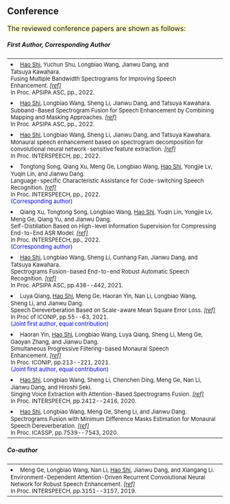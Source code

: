 
## <i class="fa fa-chevron-right"></i> Conference

<font size=3><span style='background-color: #ffffd0'>The reviewed conference papers are shown as follows:</span></font>

<h5>First Author, Corresponding Author</h5>
<table class="table table-hover">
  
<tr id="tr-song22_interspeech" >
  <td>
    <li>
      <font size=2>
      <u>Hao&nbsp;Shi</u>, Yuchun&nbsp;Shu, Longbiao&nbsp;Wang, Jianwu&nbsp;Dang, and Tatsuya&nbsp;Kawahara.<br>
      Fusing Multiple Bandwidth Spectrograms for Improving Speech Enhancement.&nbsp;<em><a href='https://github.com/hshi-speech/resume/blob/main/pdf/Fusing_Multiple_Bandwidth_Spectrograms_for_Improving_Speech_Enhancement.pdf' target='_blank'>[ref]</a> </em><br>
      In Proc. APSIPA ASC, pp., 2022.<br> 
      </font>
    </li>
  </td>
</tr>  
  
<tr id="tr-song22_interspeech" >
  <td>
    <li>
      <font size=2>
      <u>Hao&nbsp;Shi</u>, Longbiao&nbsp;Wang, Sheng&nbsp;Li, Jianwu&nbsp;Dang, and Tatsuya&nbsp;Kawahara.<br>
      Subband-Based Spectrogram Fusion for Speech Enhancement by Combining Mapping and Masking Approaches.&nbsp;<em><a href='https://github.com/hshi-speech/resume/blob/main/pdf/Spectrogram_Fusion_for_Speech_Enhancement_by_Combining_Mapping_and_Masking_Approaches_with_Subband_based_Optimization.pdf' target='_blank'>[ref]</a> </em><br>
      In Proc. APSIPA ASC, pp., 2022.<br> 
      </font>
    </li>
  </td>
</tr>  
  
<tr id="tr-shi22_interspeech">
  <td>
    <li>
      <font size=2>
      <u>Hao&nbsp;Shi</u>, Longbiao&nbsp;Wang, Sheng&nbsp;Li, Jianwu&nbsp;Dang, and Tatsuya&nbsp;Kawahara.<br>
      Monaural speech enhancement based on spectrogram decomposition for convolutional neural network-sensitive feature extraction.&nbsp;<em><a href='https://github.com/hshi-speech/resume/blob/main/pdf/2022___Monaural_Speech_Enhancement_Based_on_Spectrogram_Decomposition__for_Convolutional_Neural_Network_sensitive_Feature_Extraction__IS_.pdf' target='_blank'>[ref]</a> </em><br>
      In Proc. INTERSPEECH, pp., 2022.<br>
      </font>
    </li>
  </td>
</tr>
    
<tr id="tr-song22_interspeech" >
  <td>
    <li>
      <font size=2>
      Tongtong&nbsp;Song, Qiang&nbsp;Xu, Meng&nbsp;Ge, Longbiao&nbsp;Wang, <u>Hao&nbsp;Shi</u>, Yongjie&nbsp;Lv, Yuqin&nbsp;Lin, and Jianwu&nbsp;Dang.<br>
      Language-specific Characteristic Assistance for Code-switching Speech Recognition.&nbsp;<em><a href='https://github.com/hshi-speech/resume/blob/main/pdf/2206.14580.pdf' target='_blank'>[ref]</a> </em><br>
      In Proc. INTERSPEECH, pp., 2022.<br> 
      <font color=Blue>(Corresponding author)</font>
      </font>
    </li>
  </td>
</tr>
    
<tr id="tr-xu22_interspeech" >
  <td>
    <li>
      <font size=2>
      Qiang&nbsp;Xu, Tongtong&nbsp;Song, Longbiao&nbsp;Wang, <u>Hao&nbsp;Shi</u>, Yuqin&nbsp;Lin, Yongjie&nbsp;Lv, Meng&nbsp;Ge, Qiang&nbsp;Yu, and Jianwu&nbsp;Dang.<br>
      Self-Distillation Based on High-level Information Supervision for Compressing End-to-End ASR Model.&nbsp;<em><a href='https://github.com/hshi-speech/resume/blob/main/pdf/Self_Distillation_Based_on_High_level_Information_Supervision_for_Compressing_End_to_End_ASR_Model.pdf' target='_blank'>[ref]</a> </em><br>
      In Proc. INTERSPEECH, pp., 2022.<br> 
      <font color=Blue>(Corresponding author)</font>
      </font>
    </li>
  </td>
</tr>    
    
<tr id="tr-shi21_apsipa">
  <td>
    <li>
      <font size=2>
      <u>Hao&nbsp;Shi</u>, Longbiao&nbsp;Wang, Sheng&nbsp;Li, Cunhang&nbsp;Fan, Jianwu&nbsp;Dang, and Tatsuya&nbsp;Kawahara.<br>
      Spectrograms Fusion-based End-to-end Robust Automatic Speech Recognition.&nbsp;<em><a href='https://github.com/hshi-speech/resume/blob/main/pdf/APSIPA-2021.pdf' target='_blank'>[ref]</a> </em><br>
      In Proc. APSIPA ASC, pp.438--442, 2021.<br>
      </font>
    </li>
  </td>
</tr>

<tr id="tr-qiang21_iconip">
  <td>
    <li>
      <font size=2>
      Luya&nbsp;Qiang, <u>Hao&nbsp;Shi</u>, Meng&nbsp;Ge, Haoran&nbsp;Yin, Nan&nbsp;Li, Longbiao&nbsp;Wang, Sheng&nbsp;Li, and Jianwu&nbsp;Dang.<br>
      Speech Dereverberation Based on Scale-aware Mean Square Error Loss.&nbsp;<em><a href='https://github.com/hshi-speech/resume/blob/main/pdf/SaSD.pdf' target='_blank'>[ref]</a> </em><br>
      In Proc of ICONIP, pp.55--63, 2021.<br> 
      <font color=Blue>(Joint first author, equal contribution)</font>
      </font>
    </li>
  </td>
</tr>

<tr id="tr-yin21_iconip">
  <td>
    <li>
      <font size=2>
      Haoran&nbsp;Yin, <u>Hao&nbsp;Shi</u>, Longbiao&nbsp;Wang, Luya&nbsp;Qiang, Sheng&nbsp;Li, Meng&nbsp;Ge, Gaoyan&nbsp;Zhang, and Jianwu&nbsp;Dang.<br>
      Simultaneous Progressive Filtering-based Monaural Speech Enhancement.&nbsp;<em><a href='https://github.com/hshi-speech/resume/blob/main/pdf/iconip2021-yin.pdf' target='_blank'>[ref]</a> </em><br>
      In Proc. ICONIP, pp.213--221, 2021.<br>
      <font color=Blue>(Joint first author, equal contribution)</font>
      </font>
    </li>
  </td>
</tr>
    
<tr id="tr-shi20_interspeech">
  <td>
    <li>
      <font size=2>
      <u>Hao&nbsp;Shi</u>, Longbiao&nbsp;Wang, Sheng&nbsp;Li, Chenchen&nbsp;Ding, Meng&nbsp;Ge, Nan&nbsp;Li, Jianwu&nbsp;Dang, and Hiroshi&nbsp;Seki.<br>
      Singing Voice Extraction with Attention-Based Spectrograms Fusion.&nbsp;<em><a href='https://github.com/hshi-speech/resume/blob/main/pdf/Wed-1-11-1.pdf' target='_blank'>[ref]</a> </em><br>
      In Proc. INTERSPEECH, pp.2412--2416, 2020.<br>
      </font>
    </li>
  </td>
</tr>

<tr id="tr-9054661">
  <td>
    <li>
      <font size=2>
      <u>Hao&nbsp;Shi</u>, Longbiao&nbsp;Wang, Meng&nbsp;Ge, Sheng&nbsp;Li, and Jianwu&nbsp;Dang.<br>
      Spectrograms Fusion with Minimum Difference Masks Estimation for Monaural Speech Dereverberation.&nbsp;<em><a href='https://github.com/hshi-speech/resume/blob/main/pdf/0007539.pdf' target='_blank'>[ref]</a> </em><br>
      In Proc. ICASSP, pp.7539--7543, 2020.<br>
      </font>
    </li>
  </td>
</tr>
</table>



<h5>Co-author</h5>
<table class="table table-hover">
<tr id="tr-ge19_interspeech" >
  <td>
    <li>
      <font size=2>
      Meng&nbsp;Ge, Longbiao&nbsp;Wang, Nan&nbsp;Li, <u>Hao&nbsp;Shi</u>, Jianwu&nbsp;Dang, and Xiangang&nbsp;Li.<br>
      Environment-Dependent Attention-Driven Recurrent Convolutional Neural Network for Robust Speech Enhancement.&nbsp;<em><a href='https://github.com/hshi-speech/resume/blob/main/pdf/1477.pdf' target='_blank'>[ref]</a> </em><br>
      In Proc. INTERSPEECH, pp.3151--3157, 2019.<br>
      </font>
    </li>
  </td>
</tr>

</table>

